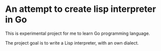 # An attempt to create lisp interpreter in Go

This is experimental project for me to learn Go programming language.

The project goal is to write a Lisp interpreter, with an own dialect.
